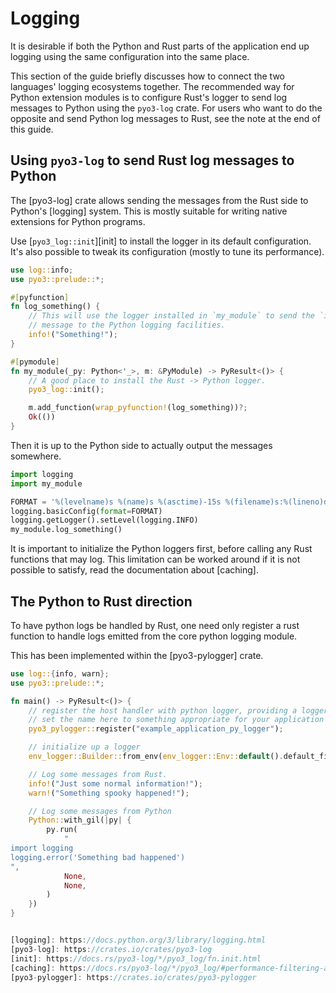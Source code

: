 # Logging

It is desirable if both the Python and Rust parts of the application end up
logging using the same configuration into the same place.

This section of the guide briefly discusses how to connect the two languages'
logging ecosystems together. The recommended way for Python extension modules is
to configure Rust's logger to send log messages to Python using the `pyo3-log`
crate. For users who want to do the opposite and send Python log messages to
Rust, see the note at the end of this guide.

## Using `pyo3-log` to send Rust log messages to Python

The [pyo3-log] crate allows sending the messages from the Rust side to Python's
[logging] system. This is mostly suitable for writing native extensions for
Python programs.

Use [`pyo3_log::init`][init] to install the logger in its default configuration.
It's also possible to tweak its configuration (mostly to tune its performance).

```rust
use log::info;
use pyo3::prelude::*;

#[pyfunction]
fn log_something() {
    // This will use the logger installed in `my_module` to send the `info`
    // message to the Python logging facilities.
    info!("Something!");
}

#[pymodule]
fn my_module(_py: Python<'_>, m: &PyModule) -> PyResult<()> {
    // A good place to install the Rust -> Python logger.
    pyo3_log::init();

    m.add_function(wrap_pyfunction!(log_something))?;
    Ok(())
}
```

Then it is up to the Python side to actually output the messages somewhere.

```python
import logging
import my_module

FORMAT = '%(levelname)s %(name)s %(asctime)-15s %(filename)s:%(lineno)d %(message)s'
logging.basicConfig(format=FORMAT)
logging.getLogger().setLevel(logging.INFO)
my_module.log_something()
```

It is important to initialize the Python loggers first, before calling any Rust
functions that may log. This limitation can be worked around if it is not
possible to satisfy, read the documentation about [caching].

## The Python to Rust direction

To have python logs be handled by Rust, one need only register a rust function to handle logs emitted from the core python logging module. 

This has been implemented within the [pyo3-pylogger] crate. 
```rust
use log::{info, warn};
use pyo3::prelude::*;

fn main() -> PyResult<()> {
    // register the host handler with python logger, providing a logger target
    // set the name here to something appropriate for your application
    pyo3_pylogger::register("example_application_py_logger");

    // initialize up a logger
    env_logger::Builder::from_env(env_logger::Env::default().default_filter_or("trace")).init();

    // Log some messages from Rust.
    info!("Just some normal information!");
    warn!("Something spooky happened!");

    // Log some messages from Python
    Python::with_gil(|py| {
        py.run(
            "
import logging
logging.error('Something bad happened')
",
            None,
            None,
        )
    })
}


[logging]: https://docs.python.org/3/library/logging.html
[pyo3-log]: https://crates.io/crates/pyo3-log
[init]: https://docs.rs/pyo3-log/*/pyo3_log/fn.init.html
[caching]: https://docs.rs/pyo3-log/*/pyo3_log/#performance-filtering-and-caching
[pyo3-pylogger]: https://crates.io/crates/pyo3-pylogger
